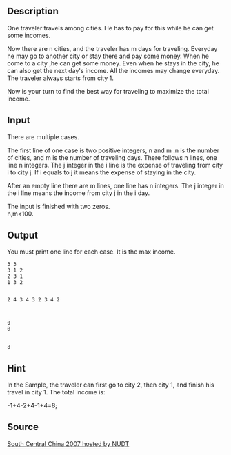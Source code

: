 <h2>Description</h2><p>One traveler travels among cities. He has to pay for this while he can get some incomes.</p><p>Now there are n cities, and the traveler has m days for traveling. Everyday he may go to another city or stay there and pay some money. When he come to a city ,he can get some money. Even when he stays in the city, he can also get the next day's income. All the incomes may change everyday. The traveler always starts from city 1.</p><p>Now is your turn to find the best way for traveling to maximize the total income. </p><h2>Input</h2><p>There are multiple cases.</p><p>The first line of one case is two positive integers, n and m .n is the number of cities, and m is the number of traveling days. There follows n lines, one line n integers. The j integer in the i line is the expense of traveling from city i to city j. If i equals to j it means the expense of staying in the city.</p><p>After an empty line there are m lines, one line has n integers. The j integer in the i line means the income from city j in the i day.</p><p>The input is finished with two zeros.<br>n,m&lt;100.</p><h2>Output</h2><p>You must print one line for each case. It is the max income.</p><pre><code class="language-input1">3 3
3 1 2
2 3 1
1 3 2

2 4 3
4 3 2
3 4 2

0 0</code></pre><pre><code class="language-output1">8</code></pre><h2>Hint</h2><p>In the Sample, the traveler can first go to city 2, then city 1, and finish his travel in city 1. The total income is:</p>-1+4-2+4-1+4=8;<h2>Source</h2><a href="searchproblem?field=source&amp;key=South+Central+China+2007+hosted+by+NUDT">South Central China 2007 hosted by NUDT</a>